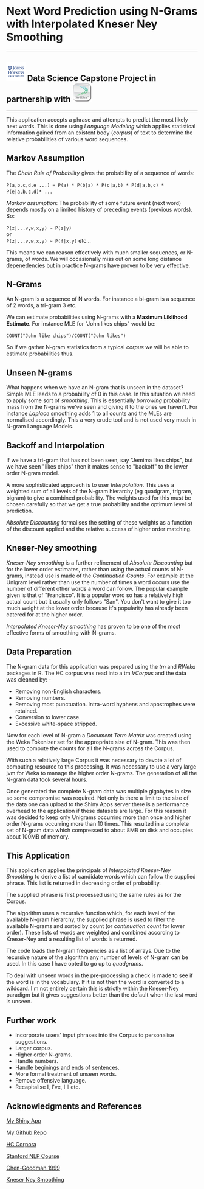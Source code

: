 # Next Word Prediction using N-Grams with Interpolated Kneser Ney Smoothing
---

## <img src="./images/JHU-Logo-Square-Mini_180px.png" alt="Johns Hopkins University" style="width: 50px;"/> Data Science Capstone Project in partnership with <img src="./images/SwiftKey-Logo.png" alt="SwiftKey" style="width: 50px;"/>

---

This application accepts a phrase and attempts to predict the most likely next words. This is done using *Language Modeling* which applies statistical information gained from an existent body (*corpus*) of text to determine the relative probabilities of various word sequences.

## Markov Assumption
The *Chain Rule of Probability* gives the probability of a sequence of words:

`P(a,b,c,d,e ...) = P(a) * P(b|a) * P(c|a,b) * P(d|a,b,c) * P(e|a,b,c,d)* ...`

*Markov assumption*: The probability of some future event (next word) depends mostly on a limited history of preceding events (previous words). So: 

`P(z|...v,w,x,y) ~ P(z|y)`  
or   
`P(z|...v,w,x,y) ~ P(f|x,y)` 
etc...

This means we can reason effectively with much smaller sequences, or N-grams, of words. We will occasionally miss out on some long distance depenedencies but in practice N-grams have proven to be very effective.

## N-Grams
An N-gram is a sequence of N words. For instance a bi-gram is a sequence of 2 words, a tri-gram 3 etc.

We can estimate probabilities using N-grams with a **Maximum Liklihood Estimate**. For instance MLE for "John likes chips" would be: 

`COUNT("John like chips")/COUNT("John likes")`

So if we gather N-gram statistics from a typical *corpus* we will be able to estimate probabilities thus.

## Unseen N-grams
What happens when we have an N-gram that is unseen in the dataset? Simple MLE leads to a probability of 0 in this case. In this situation we need to apply some sort of *smoothing*. This is essentially *borrowing* probability mass from the N-grams we've seen and giving it to the ones we haven't. For instance *Laplace* smoothing adds 1 to all counts and the MLEs are normalised accordingly. This a very crude tool and is not used very much in N-gram Language Models.

## Backoff and Interpolation
If we have a tri-gram that has not been seen, say "Jemima likes chips", but we have seen "likes chips" then it makes sense to "backoff" to the lower order N-gram model.

A more sophisticated approach is to user *Interpolation*. This uses a weighted sum of all levels of the N-gram hierarchy (eg quadgram, trigram, bigram) to give a combined probability. The weights used for this must be chosen carefully so that we get a true probability and the optimum level of prediction.

*Absolute Discounting* formalises the setting of these weights as a function of the discount applied and the relative success of higher order matching.

## Kneser-Ney smoothing

*Kneser-Ney smoothing* is a further refinement of *Absolute Discounting* but for the lower order estimates, rather than using the actual counts of N-grams, instead use is made of the *Continuation Counts*. For example at the Unigram level rather than use the number of times a word occurs use the number of different other words a word can follow. The popular example given is that of "Francisco". It is a popular word so has a relatively high actual count but it usually only follows "San". You don't want to give it too much weight at the lower order because it's popularity has already been catered for at the higher order.

*Interpolated Kneser-Ney smoothing* has proven to be one of the most effective forms of smoothing with N-grams.

## Data Preparation

The N-gram data for this application was prepared using the *tm* and *RWeka* packages in R. The HC corpus was read into a tm *VCorpus* and the data was cleaned by: -

* Removing non-English characters.
* Removing numbers.
* Removing most punctuation. Intra-word hyphens and apostrophes were retained.
* Conversion to lower case.
* Excessive white-space stripped.

Now for each level of N-gram a *Document Term Matrix* was created using the Weka Tokenizer set for the appropriate size of N-gram. This was then used to compute the counts for all the N-grams across the Corpus.

With such a relatively large Corpus it was necessary to devote a lot of computing resource to this processing. It was necessary to use a very large jvm for Weka to manage the higher order N-grams. The generation of all the N-gram data took several hours.

Once generated the complete N-gram data was multiple gigabytes in size so some compromise was required. Not only is there a limit to the size of the data one can upload to the Shiny Apps server there is a performance overhead to the application if these datasets are large. For this reason it was decided to keep only Unigrams occurring more than once and higher order N-grams occurring more than 10 times. This resulted in a complete set of N-gram data which compressed to about 8MB on disk and occupies about 100MB of memory.

## This Application

This application applies the principals of *Interpolated Kneser-Ney Smoothing* to derive a list of candidate words which can follow the supplied phrase. This list is returned in decreasing order of probability.

The supplied phrase is first processed using the same rules as for the Corpus.

The algorithm uses a recursive function which, for each level of the available N-gram hierarchy, the supplied phrase is used to filter the available N-grams and sorted by count (or *continuation count* for lower order). These lists of words are weighted and combined according to Kneser-Ney and a resulting list of words is returned. 

The code loads the N-gram frequencies as a list of arrays. Due to the recursive nature of the algorithm any number of levels of N-gram can be used. In this case I have opted to go up to *quadgrams*.

To deal with unseen words in the pre-processing a check is made to see if the word is in the vocabulary. If it is not then the word is converted to a wildcard. I'm not entirely certain this is strictly within the Kneser-Ney paradigm but it gives suggestions better than the default when the last word is unseen.

## Further work

* Incorporate users' input phrases into the Corpus to personalise suggestions. 
* Larger corpus.
* Higher order N-grams.
* Handle numbers.
* Handle beginings and ends of sentences.
* More formal treatment of unseen words.
* Remove offensive language.
* Recapitalise I, I've, I'll etc.

## Acknowledgments and References

[My Shiny App](https://jph65.shinyapps.io/Capstone_Predict/)

[My Github Repo](https://github.com/zjph90/Capstone_Text_Prediction)

[HC Corpora](http://www.corpora.heliohost.org/)

[Stanford NLP Course](https://www.coursera.org/course/nlp)

[Chen-Goodman 1999](http://u.cs.biu.ac.il/~yogo/courses/mt2013/papers/chen-goodman-99.pdf)

[Kneser Ney Smoothing](http://www.foldl.me/2014/kneser-ney-smoothing/)
